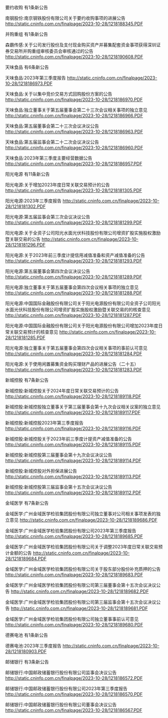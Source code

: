 要约收购 有1条新公告 

南钢股份:南京钢铁股份有限公司关于要约收购事项的进展公告 http://static.cninfo.com.cn/finalpage/2023-10-28/1218188345.PDF 

并购重组 有1条新公告 

森霸传感:关于公司发行股份及支付现金购买资产并募集配套资金事项获得深圳证券交易所并购重组审核委员会审核通过的公告 http://static.cninfo.com.cn/finalpage/2023-10-28/1218190608.PDF 

天味食品 有6条新公告 

天味食品:2023年第三季度报告 http://static.cninfo.com.cn/finalpage/2023-10-28/1218186973.PDF 

天味食品:关于以集中竞价交易方式回购股份方案的公告 http://static.cninfo.com.cn/finalpage/2023-10-28/1218186970.PDF 

天味食品:独立董事关于第五届董事会第二十三次会议相关事项的独立意见 http://static.cninfo.com.cn/finalpage/2023-10-28/1218186966.PDF 

天味食品:第五届董事会第二十三次会议决议公告 http://static.cninfo.com.cn/finalpage/2023-10-28/1218186963.PDF 

天味食品:第五届监事会第二十二次会议决议公告 http://static.cninfo.com.cn/finalpage/2023-10-28/1218186960.PDF 

天味食品:2023年第三季度主要经营数据公告 http://static.cninfo.com.cn/finalpage/2023-10-28/1218186957.PDF 

阳光电源 有11条新公告 

阳光电源:关于增加2023年度日常关联交易预计的公告 http://static.cninfo.com.cn/finalpage/2023-10-28/1218181305.PDF 

阳光电源:2023年三季度报告 http://static.cninfo.com.cn/finalpage/2023-10-28/1218181302.PDF 

阳光电源:第五届监事会第三次会议决议公告 http://static.cninfo.com.cn/finalpage/2023-10-28/1218181299.PDF 

阳光电源:关于全资子公司阳光水面光伏科技股份有限公司增资扩股实施股权激励暨关联交易的公告 http://static.cninfo.com.cn/finalpage/2023-10-28/1218181296.PDF 

阳光电源:关于2023年前三季度计提信用减值准备和资产减值准备的公告 http://static.cninfo.com.cn/finalpage/2023-10-28/1218181293.PDF 

阳光电源:第五届董事会第四次会议决议公告 http://static.cninfo.com.cn/finalpage/2023-10-28/1218181289.PDF 

阳光电源:独立董事关于第五届董事会第四次会议相关事项的独立意见 http://static.cninfo.com.cn/finalpage/2023-10-28/1218181288.PDF 

阳光电源:中国国际金融股份有限公司关于阳光电源股份有限公司全资子公司阳光水面光伏科技股份有限公司增资扩股实施股权激励暨关联交易的的核查意见 http://static.cninfo.com.cn/finalpage/2023-10-28/1218181287.PDF 

阳光电源:中国国际金融股份有限公司关于阳光电源股份有限公司增加2023年度日常关联交易预计的核查意见 http://static.cninfo.com.cn/finalpage/2023-10-28/1218181285.PDF 

阳光电源:独立董事关于第五届董事会第四次会议相关事项的事前认可意见 http://static.cninfo.com.cn/finalpage/2023-10-28/1218181284.PDF 

阳光电源:关于使用闲置募集资金购买理财产品的进展公告（二十五） http://static.cninfo.com.cn/finalpage/2023-10-28/1218181283.PDF 

新城控股 有7条新公告 

新城控股:新城控股关于2024年度日常关联交易预计的公告 http://static.cninfo.com.cn/finalpage/2023-10-28/1218189118.PDF 

新城控股:新城控股独立董事关于第三届董事会第十九次会议相关议案的独立意见 http://static.cninfo.com.cn/finalpage/2023-10-28/1218189117.PDF 

新城控股:新城控股2023年第三季度报告 http://static.cninfo.com.cn/finalpage/2023-10-28/1218189116.PDF 

新城控股:新城控股关于2023年前三季度计提资产减值准备的公告 http://static.cninfo.com.cn/finalpage/2023-10-28/1218189115.PDF 

新城控股:新城控股第三届董事会第十九次会议决议公告 http://static.cninfo.com.cn/finalpage/2023-10-28/1218189114.PDF 

新城控股:新城控股对外担保进展公告 http://static.cninfo.com.cn/finalpage/2023-10-28/1218189113.PDF 

新城控股:新城控股第三届监事会第十五次会议决议公告 http://static.cninfo.com.cn/finalpage/2023-10-28/1218189112.PDF 

金域医学 有7条新公告 

金域医学:广州金域医学检验集团股份有限公司独立董事对公司相关事项发表的独立意见 http://static.cninfo.com.cn/finalpage/2023-10-28/1218189686.PDF 

金域医学:广州金域医学检验集团股份有限公司2023年第三季度报告 http://static.cninfo.com.cn/finalpage/2023-10-28/1218189685.PDF 

金域医学:广州金域医学检验集团股份有限公司关于调整2023年度日常关联交易预计金额的公告 http://static.cninfo.com.cn/finalpage/2023-10-28/1218189684.PDF 

金域医学:广州金域医学检验集团股份有限公司关于股东部分股份补充质押的公告 http://static.cninfo.com.cn/finalpage/2023-10-28/1218189683.PDF 

金域医学:广州金域医学检验集团股份有限公司第三届董事会第十五次会议决议公告 http://static.cninfo.com.cn/finalpage/2023-10-28/1218189682.PDF 

金域医学:广州金域医学检验集团股份有限公司第三届监事会第十五次会议决议公告 http://static.cninfo.com.cn/finalpage/2023-10-28/1218189681.PDF 

金域医学:广州金域医学检验集团股份有限公司独立董事事前认可意见 http://static.cninfo.com.cn/finalpage/2023-10-28/1218189680.PDF 

德赛电池 有1条新公告 

德赛电池:2023年三季度报告 http://static.cninfo.com.cn/finalpage/2023-10-28/1218180903.PDF 

邮储银行 有3条新公告 

邮储银行:中国邮政储蓄银行股份有限公司监事会决议公告 http://static.cninfo.com.cn/finalpage/2023-10-28/1218186572.PDF 

邮储银行:中国邮政储蓄银行股份有限公司2023年第三季度报告 http://static.cninfo.com.cn/finalpage/2023-10-28/1218186570.PDF 

邮储银行:中国邮政储蓄银行股份有限公司董事会决议公告 http://static.cninfo.com.cn/finalpage/2023-10-28/1218186567.PDF 

